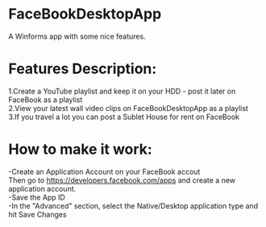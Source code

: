 FaceBookDesktopApp
==================
A Winforms app with some nice features.

Features Description:
=====================
1.Create a YouTube playlist and keep it on your HDD - post it later on FaceBook as a playlist<br>
2.View your latest wall video clips on FaceBookDesktopApp as a playlist<br>
3.If you travel a lot you can post a Sublet House for rent on FaceBook

How to make it work:
====================
-Create an Application Account on your FaceBook accout<br>
Then go to https://developers.facebook.com/apps and create a new application account.<br>
-Save the App ID<br>
-In the "Advanced" section, select the Native/Desktop application type and hit Save Changes<br>

